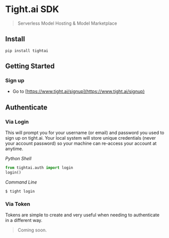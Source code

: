 # Tight.ai SDK
> Serverless Model Hosting & Model Marketplace


## Install

`pip install tightai`

## Getting Started

### Sign up
- Go to [https://www.tight.ai/signup](https://www.tight.ai/signup)

## Authenticate
### Via Login

This will prompt you for your username (or email) and password you used to sign up on tight.ai. Your local system will store unique credentials (never your account password) so your machine can re-access your account at anytime.

_Python Shell_
```python
from tightai.auth import login
login()
```

_Command Line_ 

```
$ tight login
```

### Via Token
Tokens are simple to create and very useful when needing to authenticate in a different way.

> Coming soon.
